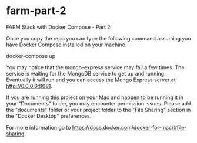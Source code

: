 # farm-part-2
FARM Stack with Docker Compose - Part 2

Once you copy the repo you can type the following command assuming you have Docker Compose installed on your machine.

docker-compose up

You may notice that the mongo-express service may fail a few times. The service is waiting for the MongoDB service to get up and running. Eventually it will run and you can access the Mongo Express server at http://0.0.0.0:8081.

If you are running this project on your Mac and happen to be running it in your "Documents" folder, you may encounter permission issues. Please add the "documents" folder or your project folder to the "File Sharing" section in the "Docker Desktop" preferences.

For more information go to https://docs.docker.com/docker-for-mac/#file-sharing.
